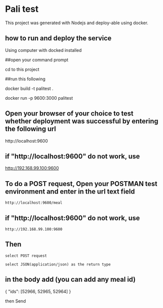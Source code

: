 # Pali test

This project was generated with Nodejs and deploy-able using docker.

## how to run and deploy the service

Using computer with docked installed

 ##open your command prompt

 cd to this project

 ##run this following

  docker build -t palitest .

  docker run -p 9600:3000 palitest

 ## Open your browser of your choice to test whether deployment was successful by entering the following url

   http://localhost:9600

 ## if "http://localhost:9600" do not work, use

   http://192.168.99.100:9600

 ## To do a POST request, Open your POSTMAN test environment and enter in the url text field

    http://localhost:9600/meal

 ## if "http://localhost:9600" do not work, use

    http://192.168.99.100:9600

## Then

    select POST request

    select JSON(application/json) as the return type

  ## in the body add (you can add any meal id)

  {
    "ids": [52966, 52965, 52964]
  }

  then Send